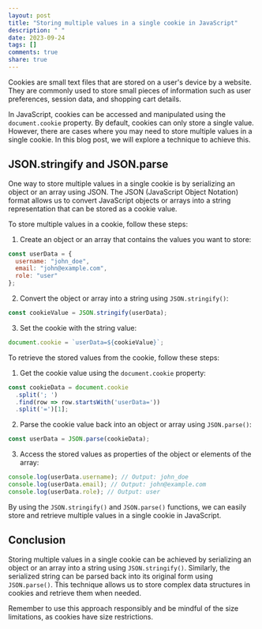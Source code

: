 ```yaml
---
layout: post
title: "Storing multiple values in a single cookie in JavaScript"
description: " "
date: 2023-09-24
tags: []
comments: true
share: true
---
```


Cookies are small text files that are stored on a user's device by a website. They are commonly used to store small pieces of information such as user preferences, session data, and shopping cart details.

In JavaScript, cookies can be accessed and manipulated using the `document.cookie` property. By default, cookies can only store a single value. However, there are cases where you may need to store multiple values in a single cookie. In this blog post, we will explore a technique to achieve this.

## JSON.stringify and JSON.parse

One way to store multiple values in a single cookie is by serializing an object or an array using JSON. The JSON (JavaScript Object Notation) format allows us to convert JavaScript objects or arrays into a string representation that can be stored as a cookie value.

To store multiple values in a cookie, follow these steps:

1. Create an object or an array that contains the values you want to store:
```javascript
const userData = {
  username: "john_doe",
  email: "john@example.com",
  role: "user"
};
```

2. Convert the object or array into a string using `JSON.stringify()`:
```javascript
const cookieValue = JSON.stringify(userData);
```

3. Set the cookie with the string value:
```javascript
document.cookie = `userData=${cookieValue}`;
```

To retrieve the stored values from the cookie, follow these steps:

1. Get the cookie value using the `document.cookie` property:
```javascript
const cookieData = document.cookie
  .split('; ')
  .find(row => row.startsWith('userData='))
  .split('=')[1];
```

2. Parse the cookie value back into an object or array using `JSON.parse()`:
```javascript
const userData = JSON.parse(cookieData);
```

3. Access the stored values as properties of the object or elements of the array:
```javascript
console.log(userData.username); // Output: john_doe
console.log(userData.email); // Output: john@example.com
console.log(userData.role); // Output: user
```

By using the `JSON.stringify()` and `JSON.parse()` functions, we can easily store and retrieve multiple values in a single cookie in JavaScript.

## Conclusion

Storing multiple values in a single cookie can be achieved by serializing an object or an array into a string using `JSON.stringify()`. Similarly, the serialized string can be parsed back into its original form using `JSON.parse()`. This technique allows us to store complex data structures in cookies and retrieve them when needed.

Remember to use this approach responsibly and be mindful of the size limitations, as cookies have size restrictions.